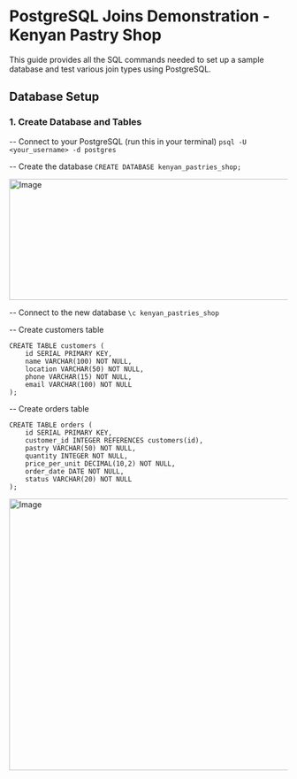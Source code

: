 # PostgreSQL Joins Demonstration - Kenyan Pastry Shop

This guide provides all the SQL commands needed to set up a sample database and test various join types using PostgreSQL.

## Database Setup

### 1. Create Database and Tables

-- Connect to your PostgreSQL (run this in your terminal)
`psql -U <your_username> -d postgres`

-- Create the database
`CREATE DATABASE kenyan_pastries_shop;`

<img width="1165" height="219" alt="Image" src="https://github.com/user-attachments/assets/0b0bcae6-16eb-4e57-8863-e6480ac986b1" />

-- Connect to the new database
`\c kenyan_pastries_shop`

-- Create customers table
```
CREATE TABLE customers (
    id SERIAL PRIMARY KEY,
    name VARCHAR(100) NOT NULL,
    location VARCHAR(50) NOT NULL,
    phone VARCHAR(15) NOT NULL,
    email VARCHAR(100) NOT NULL
);
```

-- Create orders table
```
CREATE TABLE orders (
    id SERIAL PRIMARY KEY,
    customer_id INTEGER REFERENCES customers(id),
    pastry VARCHAR(50) NOT NULL,
    quantity INTEGER NOT NULL,
    price_per_unit DECIMAL(10,2) NOT NULL,
    order_date DATE NOT NULL,
    status VARCHAR(20) NOT NULL
);
```

<img width="1118" height="491" alt="Image" src="https://github.com/user-attachments/assets/17afd9f6-a487-4357-86b5-fc6a14b7c3ff" />